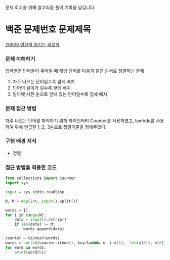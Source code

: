 문제 회고를 위해 알고리즘 풀이 기록을 남깁니다.

# 백준 문제번호 문제제목
[20920 영단어 암기는 괴로워](https://www.acmicpc.net/problem/20920)

### 문제 이해하기
입력받은 단어들이 주어질 때 해당 단어를 다음과 같은 순서로 정렬하는 문제
1. 자주 나오는 단어일수록 앞에 배치
2. 단어의 길이가 길수록 앞에 배치
3. 알파벳 사전 순으로 앞에 있는 단어일수록 앞에 배치


### 문제 접근 방법
자주 나오는 단어를 파악하기 위해 라이브러리 Counter를 사용하였고,
lambda를 사용하여 위에 언급한 1, 2, 3순으로 정렬기준을 정해주었다.


### 구현 배경 지식
- 정렬


### 접근 방법을 적용한 코드
```python
from collections import Counter
import sys

input = sys.stdin.readline

N, M = map(int, input().split())

words = []
for i in range(N):
    data = input().rstrip()
    if len(data) >= M:
        words.append(data)

counter = Counter(words)
words = sorted(counter.items(), key=lambda x: (-x[1], -len(x[0]), x[0]))
for word in words:
    print(word[0])


```

